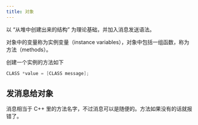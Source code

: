 ```yaml
---
title: 对象
---
```


以 “从堆中创建出来的结构” 为理论基础，并加入消息发送语法。

对象中的变量称为实例变量（instance variables），对象中包括一组函数，称为方法（methods）。

创建一个实例的方法如下

```objective-c
CLASS *value = [CLASS message];
```

## 发消息给对象

消息相当于 C++ 里的方法名字，不过消息可以是随便的。方法如果没有的话就报错了。

